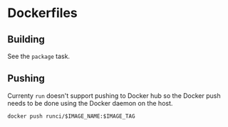 # Dockerfiles

## Building

See the `package` task.

## Pushing

Currenty `run` doesn't support pushing to Docker hub so
the Docker push needs to be done using the Docker daemon
on the host.

```
docker push runci/$IMAGE_NAME:$IMAGE_TAG
```
